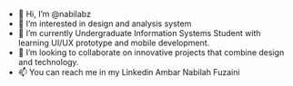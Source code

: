 - 👋 Hi, I’m @nabilabz
- 👀 I’m interested in design and analysis system
- 🌱 I’m currently Undergraduate Information Systems Student with learning UI/UX prototype and mobile development.
- 💞️ I’m looking to collaborate on innovative projects that combine design and technology.
- 📫 You can reach me in my Linkedin Ambar Nabilah Fuzaini

